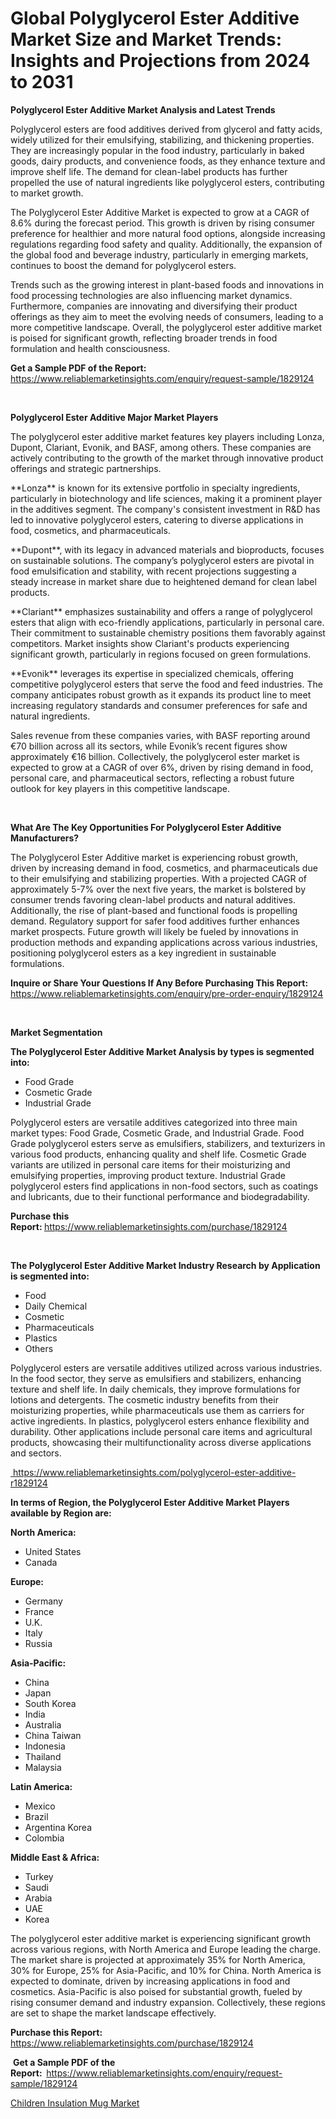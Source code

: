 <p><h1>Global Polyglycerol Ester Additive Market Size and Market Trends: Insights and Projections from 2024 to 2031</h1></p><p><strong>Polyglycerol Ester Additive Market Analysis and Latest Trends</strong></p>
<p><p>Polyglycerol esters are food additives derived from glycerol and fatty acids, widely utilized for their emulsifying, stabilizing, and thickening properties. They are increasingly popular in the food industry, particularly in baked goods, dairy products, and convenience foods, as they enhance texture and improve shelf life. The demand for clean-label products has further propelled the use of natural ingredients like polyglycerol esters, contributing to market growth.</p><p>The Polyglycerol Ester Additive Market is expected to grow at a CAGR of 8.6% during the forecast period. This growth is driven by rising consumer preference for healthier and more natural food options, alongside increasing regulations regarding food safety and quality. Additionally, the expansion of the global food and beverage industry, particularly in emerging markets, continues to boost the demand for polyglycerol esters. </p><p>Trends such as the growing interest in plant-based foods and innovations in food processing technologies are also influencing market dynamics. Furthermore, companies are innovating and diversifying their product offerings as they aim to meet the evolving needs of consumers, leading to a more competitive landscape. Overall, the polyglycerol ester additive market is poised for significant growth, reflecting broader trends in food formulation and health consciousness.</p></p>
<p><strong>Get a Sample PDF of the Report:&nbsp;</strong> <a href="https://www.reliablemarketinsights.com/enquiry/request-sample/1829124?utm_campaign=2010&utm_medium=2&utm_source=Github&utm_content=ia&utm_term=30122024&utm_id=polyglycerol-ester-additive">https://www.reliablemarketinsights.com/enquiry/request-sample/1829124</a></p>
<p>&nbsp;</p>
<p><strong>Polyglycerol Ester Additive Major Market Players</strong></p>
<p><p>The polyglycerol ester additive market features key players including Lonza, Dupont, Clariant, Evonik, and BASF, among others. These companies are actively contributing to the growth of the market through innovative product offerings and strategic partnerships.</p><p>**Lonza** is known for its extensive portfolio in specialty ingredients, particularly in biotechnology and life sciences, making it a prominent player in the additives segment. The company's consistent investment in R&D has led to innovative polyglycerol esters, catering to diverse applications in food, cosmetics, and pharmaceuticals.</p><p>**Dupont**, with its legacy in advanced materials and bioproducts, focuses on sustainable solutions. The company’s polyglycerol esters are pivotal in food emulsification and stability, with recent projections suggesting a steady increase in market share due to heightened demand for clean label products.</p><p>**Clariant** emphasizes sustainability and offers a range of polyglycerol esters that align with eco-friendly applications, particularly in personal care. Their commitment to sustainable chemistry positions them favorably against competitors. Market insights show Clariant's products experiencing significant growth, particularly in regions focused on green formulations.</p><p>**Evonik** leverages its expertise in specialized chemicals, offering competitive polyglycerol esters that serve the food and feed industries. The company anticipates robust growth as it expands its product line to meet increasing regulatory standards and consumer preferences for safe and natural ingredients.</p><p>Sales revenue from these companies varies, with BASF reporting around €70 billion across all its sectors, while Evonik’s recent figures show approximately €16 billion. Collectively, the polyglycerol ester market is expected to grow at a CAGR of over 6%, driven by rising demand in food, personal care, and pharmaceutical sectors, reflecting a robust future outlook for key players in this competitive landscape.</p></p>
<p>&nbsp;</p>
<p><strong>What Are The Key Opportunities For Polyglycerol Ester Additive Manufacturers?</strong></p>
<p><p>The Polyglycerol Ester Additive market is experiencing robust growth, driven by increasing demand in food, cosmetics, and pharmaceuticals due to their emulsifying and stabilizing properties. With a projected CAGR of approximately 5-7% over the next five years, the market is bolstered by consumer trends favoring clean-label products and natural additives. Additionally, the rise of plant-based and functional foods is propelling demand. Regulatory support for safer food additives further enhances market prospects. Future growth will likely be fueled by innovations in production methods and expanding applications across various industries, positioning polyglycerol esters as a key ingredient in sustainable formulations.</p></p>
<p><strong>Inquire or Share Your Questions If Any Before Purchasing This Report:</strong> <a href="https://www.reliablemarketinsights.com/enquiry/pre-order-enquiry/1829124?utm_campaign=2010&utm_medium=2&utm_source=Github&utm_content=ia&utm_term=30122024&utm_id=polyglycerol-ester-additive">https://www.reliablemarketinsights.com/enquiry/pre-order-enquiry/1829124</a></p>
<p>&nbsp;</p>
<p><strong>Market Segmentation</strong></p>
<p><strong>The Polyglycerol Ester Additive Market Analysis by types is segmented into:</strong></p>
<p><ul><li>Food Grade</li><li>Cosmetic Grade</li><li>Industrial Grade</li></ul></p>
<p><p>Polyglycerol esters are versatile additives categorized into three main market types: Food Grade, Cosmetic Grade, and Industrial Grade. Food Grade polyglycerol esters serve as emulsifiers, stabilizers, and texturizers in various food products, enhancing quality and shelf life. Cosmetic Grade variants are utilized in personal care items for their moisturizing and emulsifying properties, improving product texture. Industrial Grade polyglycerol esters find applications in non-food sectors, such as coatings and lubricants, due to their functional performance and biodegradability.</p></p>
<p><strong>Purchase this Report:&nbsp;</strong><a href="https://www.reliablemarketinsights.com/purchase/1829124?utm_campaign=2010&utm_medium=2&utm_source=Github&utm_content=ia&utm_term=30122024&utm_id=polyglycerol-ester-additive">https://www.reliablemarketinsights.com/purchase/1829124</a></p>
<p>&nbsp;</p>
<p><strong>The Polyglycerol Ester Additive Market Industry Research by Application is segmented into:</strong></p>
<p><ul><li>Food</li><li>Daily Chemical</li><li>Cosmetic</li><li>Pharmaceuticals</li><li>Plastics</li><li>Others</li></ul></p>
<p><p>Polyglycerol esters are versatile additives utilized across various industries. In the food sector, they serve as emulsifiers and stabilizers, enhancing texture and shelf life. In daily chemicals, they improve formulations for lotions and detergents. The cosmetic industry benefits from their moisturizing properties, while pharmaceuticals use them as carriers for active ingredients. In plastics, polyglycerol esters enhance flexibility and durability. Other applications include personal care items and agricultural products, showcasing their multifunctionality across diverse applications and sectors.</p></p>
<p><a href="https://www.reliablemarketinsights.com/polyglycerol-ester-additive-r1829124?utm_campaign=2010&utm_medium=2&utm_source=Github&utm_content=ia&utm_term=30122024&utm_id=polyglycerol-ester-additive">&nbsp;https://www.reliablemarketinsights.com/polyglycerol-ester-additive-r1829124</a></p>
<p><strong>In terms of Region, the Polyglycerol Ester Additive Market Players available by Region are:</strong></p>
<p>
    <p> <strong> North America: </strong>
        <ul>
            <li>United States</li>
            <li>Canada</li>
        </ul>
        </p> 
    <p> <strong> Europe: </strong>
        <ul>
            <li>Germany</li>
            <li>France</li>
            <li>U.K.</li>
            <li>Italy</li>
            <li>Russia</li>
        </ul>
        </p> 
    <p> <strong> Asia-Pacific: </strong>
        <ul>
            <li>China</li>
            <li>Japan</li>
            <li>South Korea</li>
            <li>India</li>
            <li>Australia</li>
            <li>China Taiwan</li>
            <li>Indonesia</li>
            <li>Thailand</li>
            <li>Malaysia</li>
        </ul>
        </p> 
    <p> <strong> Latin America: </strong>
        <ul>
            <li>Mexico</li>
            <li>Brazil</li>
            <li>Argentina Korea</li>
            <li>Colombia</li>
        </ul>
        </p> 
    <p> <strong> Middle East & Africa: </strong>
        <ul>
            <li>Turkey</li>
            <li>Saudi</li>
            <li>Arabia</li>
            <li>UAE</li>
            <li>Korea</li>
        </ul>
    </p>
    </p>
<p><p>The polyglycerol ester additive market is experiencing significant growth across various regions, with North America and Europe leading the charge. The market share is projected at approximately 35% for North America, 30% for Europe, 25% for Asia-Pacific, and 10% for China. North America is expected to dominate, driven by increasing applications in food and cosmetics. Asia-Pacific is also poised for substantial growth, fueled by rising consumer demand and industry expansion. Collectively, these regions are set to shape the market landscape effectively.</p></p>
<p><strong>Purchase this Report: </strong><a href="https://www.reliablemarketinsights.com/purchase/1829124?utm_campaign=2010&utm_medium=2&utm_source=Github&utm_content=ia&utm_term=30122024&utm_id=polyglycerol-ester-additive">https://www.reliablemarketinsights.com/purchase/1829124</a></p>
<p>&nbsp;<strong>Get a Sample PDF of the Report:&nbsp;&nbsp;</strong><a href="https://www.reliablemarketinsights.com/enquiry/request-sample/1829124?utm_campaign=2010&utm_medium=2&utm_source=Github&utm_content=ia&utm_term=30122024&utm_id=polyglycerol-ester-additive">https://www.reliablemarketinsights.com/enquiry/request-sample/1829124</a></p>
<p><strong></strong></p>
<p><p><a href="https://github.com/mahnoor2003/Market-Research-Report-List-6/blob/main/children-insulation-mug-market.md?utm_campaign=2010&utm_medium=2&utm_source=Github&utm_content=ia&utm_term=30122024&utm_id=polyglycerol-ester-additive">Children Insulation Mug Market</a></p></p>